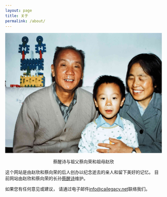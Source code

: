 ```yaml
---
layout: page
title: 关于
permalink: /about/
---
```


![蔡醒诗与祖父母](/assets/about/cai-xingshi.jpg)

<center>蔡醒诗与祖父蔡向荣和祖母赵欣</center>

这个网站是由赵欣和蔡向荣的后人创办以纪念逝去的亲人和留下美好的记忆。
目前网站由赵欣和蔡向荣的长孙[蔡醒诗](https://newptcai.gitlab.io)维护。

如果您有任何意见或建议，
请通过电子邮件[info@cailegacy.net](mailto:info@cailegacy.net)联络我们。
